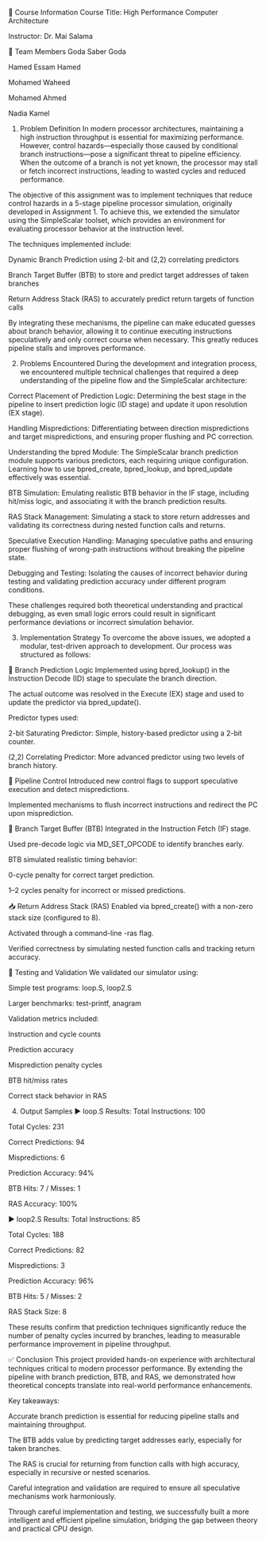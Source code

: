 📌 Course Information
Course Title: High Performance Computer Architecture

Instructor: Dr. Mai Salama

👥 Team Members
Goda Saber Goda

Hamed Essam Hamed

Mohamed Waheed

Mohamed Ahmed

Nadia Kamel

1. Problem Definition
In modern processor architectures, maintaining a high instruction throughput is essential for maximizing performance. However, control hazards—especially those caused by conditional branch instructions—pose a significant threat to pipeline efficiency. When the outcome of a branch is not yet known, the processor may stall or fetch incorrect instructions, leading to wasted cycles and reduced performance.

The objective of this assignment was to implement techniques that reduce control hazards in a 5-stage pipeline processor simulation, originally developed in Assignment 1. To achieve this, we extended the simulator using the SimpleScalar toolset, which provides an environment for evaluating processor behavior at the instruction level.

The techniques implemented include:

Dynamic Branch Prediction using 2-bit and (2,2) correlating predictors

Branch Target Buffer (BTB) to store and predict target addresses of taken branches

Return Address Stack (RAS) to accurately predict return targets of function calls

By integrating these mechanisms, the pipeline can make educated guesses about branch behavior, allowing it to continue executing instructions speculatively and only correct course when necessary. This greatly reduces pipeline stalls and improves performance.

2. Problems Encountered
During the development and integration process, we encountered multiple technical challenges that required a deep understanding of the pipeline flow and the SimpleScalar architecture:

Correct Placement of Prediction Logic: Determining the best stage in the pipeline to insert prediction logic (ID stage) and update it upon resolution (EX stage).

Handling Mispredictions: Differentiating between direction mispredictions and target mispredictions, and ensuring proper flushing and PC correction.

Understanding the bpred Module: The SimpleScalar branch prediction module supports various predictors, each requiring unique configuration. Learning how to use bpred_create, bpred_lookup, and bpred_update effectively was essential.

BTB Simulation: Emulating realistic BTB behavior in the IF stage, including hit/miss logic, and associating it with the branch prediction results.

RAS Stack Management: Simulating a stack to store return addresses and validating its correctness during nested function calls and returns.

Speculative Execution Handling: Managing speculative paths and ensuring proper flushing of wrong-path instructions without breaking the pipeline state.

Debugging and Testing: Isolating the causes of incorrect behavior during testing and validating prediction accuracy under different program conditions.

These challenges required both theoretical understanding and practical debugging, as even small logic errors could result in significant performance deviations or incorrect simulation behavior.

3. Implementation Strategy
To overcome the above issues, we adopted a modular, test-driven approach to development. Our process was structured as follows:

🔁 Branch Prediction Logic
Implemented using bpred_lookup() in the Instruction Decode (ID) stage to speculate the branch direction.

The actual outcome was resolved in the Execute (EX) stage and used to update the predictor via bpred_update().

Predictor types used:

2-bit Saturating Predictor: Simple, history-based predictor using a 2-bit counter.

(2,2) Correlating Predictor: More advanced predictor using two levels of branch history.

🧠 Pipeline Control
Introduced new control flags to support speculative execution and detect mispredictions.

Implemented mechanisms to flush incorrect instructions and redirect the PC upon misprediction.

🧭 Branch Target Buffer (BTB)
Integrated in the Instruction Fetch (IF) stage.

Used pre-decode logic via MD_SET_OPCODE to identify branches early.

BTB simulated realistic timing behavior:

0-cycle penalty for correct target prediction.

1–2 cycles penalty for incorrect or missed predictions.

📥 Return Address Stack (RAS)
Enabled via bpred_create() with a non-zero stack size (configured to 8).

Activated through a command-line -ras flag.

Verified correctness by simulating nested function calls and tracking return accuracy.

🧪 Testing and Validation
We validated our simulator using:

Simple test programs: loop.S, loop2.S

Larger benchmarks: test-printf, anagram

Validation metrics included:

Instruction and cycle counts

Prediction accuracy

Misprediction penalty cycles

BTB hit/miss rates

Correct stack behavior in RAS

4. Output Samples
▶️ loop.S Results:
Total Instructions: 100

Total Cycles: 231

Correct Predictions: 94

Mispredictions: 6

Prediction Accuracy: 94%

BTB Hits: 7 / Misses: 1

RAS Accuracy: 100%

▶️ loop2.S Results:
Total Instructions: 85

Total Cycles: 188

Correct Predictions: 82

Mispredictions: 3

Prediction Accuracy: 96%

BTB Hits: 5 / Misses: 2

RAS Stack Size: 8

These results confirm that prediction techniques significantly reduce the number of penalty cycles incurred by branches, leading to measurable performance improvement in pipeline throughput.

✅ Conclusion
This project provided hands-on experience with architectural techniques critical to modern processor performance. By extending the pipeline with branch prediction, BTB, and RAS, we demonstrated how theoretical concepts translate into real-world performance enhancements.

Key takeaways:

Accurate branch prediction is essential for reducing pipeline stalls and maintaining throughput.

The BTB adds value by predicting target addresses early, especially for taken branches.

The RAS is crucial for returning from function calls with high accuracy, especially in recursive or nested scenarios.

Careful integration and validation are required to ensure all speculative mechanisms work harmoniously.

Through careful implementation and testing, we successfully built a more intelligent and efficient pipeline simulation, bridging the gap between theory and practical CPU design.

